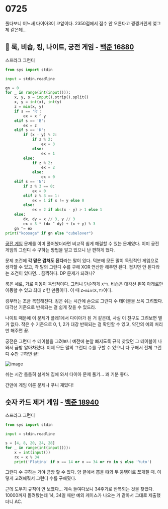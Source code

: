 # 0725

풀다보니 어느새 다이아3이 코앞이다. 2350점에서 점수 안 오른다고 찡찡거린게 엊그제 같은데...



## :diamond_shape_with_a_dot_inside: 룩, 비숍, 킹, 나이트, 궁전 게임 - [백준 16880](https://www.acmicpc.net/problem/16880)

스프라그 그런디

```Python
from sys import stdin

input = stdin.readline

gn = 0
for _ in range(int(input())):
    x, y, s = input().strip().split()
    x, y = int(x), int(y)
    z = min(x, y)
    if s == 'R':
        ex = x ^ y
    elif s == 'B':
        ex = z
    elif s == 'K':
        if (x - y) % 2:
            if z % 2:
                ex = 3
            else:
                ex = 1
        else:
            if z % 2:
                ex = 2
            else:
                ex = 0
    elif s == 'N':
        if z % 3 == 0:
            ex = 0
        elif z % 3 == 1:
            ex = 1 if x != y else 0
        else:
            ex = 2 if abs(x - y) > 1 else 1
    else:
        dx, dy = x // 3, y // 3
        ex = 3 * (dx ^ dy) + (x + y) % 3
    gn ^= ex
print("koosaga" if gn else "cubelover")
```

[궁전 게임](https://www.acmicpc.net/problem/16879) 문제를 이미 풀어봤더라면 비교적 쉽게 해결할 수 있는 문제였다. 이미 궁전 게임의 그런디 수 구하는 방법을 알고 있으니 난 편하게 했다.

문제 조건에 **각 말은 겹쳐도 된다**라는 말이 있다. 덕분에 모든 말이 독립적인 게임으로 생각할 수 있고, 각 말의 그런디 수를 구해 XOR 연산만 해주면 된다. 겹치면 안 된다라는 조건이 있다면... 끔찍하다. DP 문제가 되려나?

룩은 세로, 가로 이동이 독립적이다. 그러니 단순하게 `X^Y`. 비숍은 대각선 왼쪽 아래로만 이동할 수 있고 최대 `Z` 칸 만큼이다. 이 때 `Z=min(X,Y)`이다. 

킹부터는 조금 복잡해진다. 킹은 쉬는 시간에 손으로 그런디 수 테이블을 쓰윽 그려봤다. 대각선 기준으로 반복되는 걸 쉽게 찾을 수 있드라.

나이트 때문에 이 문제가 플레1에서 다이아가 된 거 같은데, 사실 이 친구도 그려보면 별 거 없다. 작은 수 기준으로 0, 1, 2가 대강 반복되는 걸 확인할 수 있고, 약간의 예외 처리만 해주면 끝.

궁전은 그런디 수 테이블을 그려보니 예전에 눈알 빠지도록 규칙 찾았던 그 테이블이 나와서 금방 알아차렸다. 이제 모든 말의 그런디 수를 구할 수 있으니 다 구해서 전체 그런디 수만 구하면 끝!

![image](https://user-images.githubusercontent.com/97663863/180824412-97809d9c-96bb-4e1b-b029-59ae019250ed.png)

쉬는 시간 틈틈히 설계해 집에 와서 다이아 문제 풀기... 꽤 기분 좋다.

간만에 게임 이론 문제나 푸니 재밌다!



## 숫자 카드 제거 게임 - [백준 18940](https://www.acmicpc.net/problem/18940)

스프라그 그런디

```Python
from sys import stdin

input = stdin.readline

s = [4, 8, 20, 24, 28]
for _ in range(int(input())):
    x = int(input())
    rx = x % 34
    print('Platina' if x == 14 or x == 34 or rx in s else 'Yuto')
```

그런디 수 구하는 거야 금방 할 수 있다. 양 끝에서 뽑을 떄와 두 뭉탱이로 쪼개질 때. 이렇게 고려해줘서 그런디 수를 구해줬다.

근데 도무지 규칙이 안 보였다... 계속 들여다보니 34주기로 반복되는 것을 찾았다. 10000까지 돌려봤는데 14, 34일 때만 예외 케이스가 나오는 거 같아서 그대로 제출했더니 AC.
